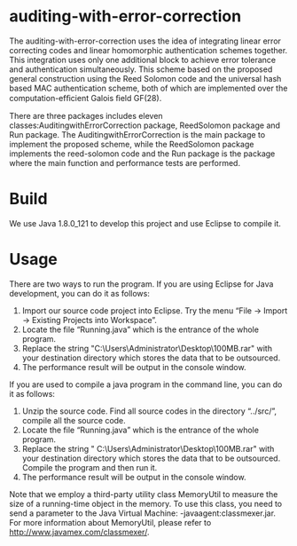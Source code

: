 # auditing-with-error-correction
The auditing-with-error-correction uses the idea of integrating linear error correcting codes and linear homomorphic authentication schemes together. This integration uses only one additional block to achieve error tolerance and authentication simultaneously. This scheme based on the proposed general construction using the Reed Solomon code and the universal hash based MAC authentication scheme, both of which are implemented over the computation-efﬁcient Galois ﬁeld GF(28). 

There are three packages includes eleven classes:AuditingwithErrorCorrection package, ReedSolomon package and Run package. The AuditingwithErrorCorrection is the main package to implement the proposed scheme, while the ReedSolomon package implements the reed-solomon code and the Run package is the package where the main function and performance tests are performed.

# Build
We use Java 1.8.0_121 to develop this project and use Eclipse to compile it.

# Usage
There are two ways to run the program. If you are using Eclipse for Java development, you can do it as follows:
1.	Import our source code project into Eclipse. Try the menu “File -> Import -> Existing Projects into Workspace”.
2.	Locate the file “Running.java” which is the entrance of the whole program.
3.	Replace the string "C:\\Users\\Administrator\\Desktop\\100MB.rar" with your destination directory which stores the data that to be outsourced.
4.	The performance result will be output in the console window.

If you are used to compile a java program in the command line, you can do it as follows:
1.	Unzip the source code. Find all source codes in the directory “../src/”, compile all the source code.
2.	Locate the file “Running.java” which is the entrance of the whole program.
3.	Replace the string " C:\\Users\\Administrator\\Desktop\\100MB.rar" with your destination directory which stores the data that to be outsourced. Compile the program and then run it.
4.	The performance result will be output in the console window.

Note that we employ a third-party utility class MemoryUtil to measure the size of a running-time object in the memory.  To use this class, you need to send a parameter to the Java Virtual Machine: -javaagent:classmexer.jar. For more information about MemoryUtil, please refer to http://www.javamex.com/classmexer/.

